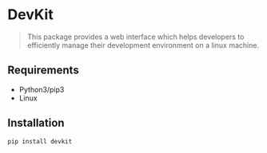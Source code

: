 # DevKit

> This package provides a web interface which helps developers to efficiently manage
> their development environment on a linux machine.


## Requirements

* Python3/pip3
* Linux

## Installation

```bash
pip install devkit
```
